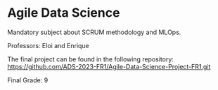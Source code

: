 # Agile Data Science


Mandatory subject about SCRUM methodology and MLOps.

Professors: Eloi and Enrique

The final project can be found in the following repository: https://github.com/ADS-2023-FR1/Agile-Data-Science-Project-FR1.git

Final Grade: 9
